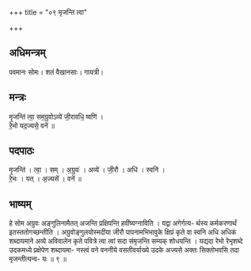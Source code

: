 +++
title = "०९ मृजन्ति त्वा"

+++
## अधिमन्त्रम्
पवमानः सोमः। शतं वैखानसाः। गायत्री।

## मन्त्रः
मृ॒जन्ति॑ त्वा॒ सम॒ग्रुवोऽव्ये॑ जी॒रावधि॒ ष्वणि॑ ।  
रे॒भो यद॒ज्यसे॒ वने॑ ॥

## पदपाठः
मृ॒जन्ति॑ । त्वा॒ । सम् । अ॒ग्रुवः॑ । अव्ये॑ । जी॒रौ । अधि॑ । स्वनि॑ ।  
रे॒भः । यत् । अ॒ज्यसे॑ । वने॑ ॥

## भाष्यम्
हे सोम अग्रुवः अङ्गुलिनामैतत् अजन्ति प्रक्षिपन्ति हवींष्यग्नाविति । यद्वा अगेर्गत्य- र्थस्य कर्मकरणार्थं इतस्ततोगच्छन्तीति । अग्रुवोङ्गुलयोस्मदीया जीरौ पापनामभिभावुके क्षिप्रं कृते वा स्वनि अधि अधिकं शब्दायमाने अव्ये अविवालेन कृते पवित्रे त्वा त्वां सदा संमृजन्ति सम्यक् शोधयन्ति । यद्यदा रेभो रेभृशब्दे उदकमध्ये प्रक्षेपेण शब्दायमा- नस्त्वं वने वननीये वसतीवर्याख्ये उदके अज्यसे अक्तः सिक्तोभवसि तदा मृजन्तीत्यन्व- यः ॥ ९ ॥